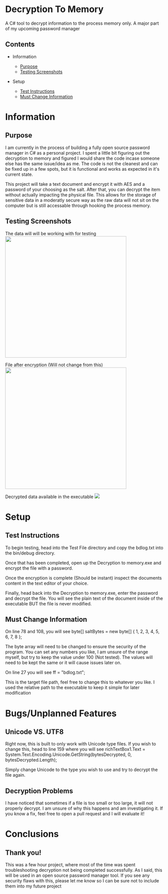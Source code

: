 # Decryption To Memory
A C# tool to decrypt information to the process memory only. A major part of my upcoming password manager

## Contents
- Information
    * [Purpose](#purpose)
    * [Testing Screenshots](#testing-screenshots)

- Setup
    * [Test Instructions](#test-instructions)
    * [Must Change Information](#must-change-information)
    
# Information

## Purpose

I am currently in the process of building a fully open source password manager in C# as a personal project. I spent a little bit figuring out the decryption to memory and figured I would share the code incase someone else has the same issue/idea as me. The code is not the cleanest and can be fixed up in a few spots, but it is functional and works as expected in it's current state.

This project will take a text document and encrypt it with AES and a password of your choosing as the salt. After that, you can decrypt the item without actually impacting the physical file. This allows for the storage of sensitive data in a moderatly secure way as the raw data will not sit on the computer but is still accessable through hooking the process memory.

## Testing Screenshots

The data will will be working with for testing
<img src="https://i.imgur.com/GcLpZXP.png" height="386">

File after encryption (Will not change from this)
<img src="https://i.imgur.com/1zfcGYN.png" height="386">

Decrypted data available in the executable
<img src="https://i.imgur.com/66Cmjmp.png">

# Setup

## Test Instructions
To begin testing, head into the Test File directory and copy the bdlog.txt into the bin/debug directory.

Once that has been completed, open up the Decryption to memory.exe and encrypt the file with a password.

Once the encryption is complete (Should be instant) inspect the documents content in the text editor of your choice.

Finally, head back into the Decryption to memory.exe, enter the password and decrypt the file. You will see the plain text of the document inside of the executable BUT the file is never modified.

## Must Change Information

On line 78 and 108, you will see byte[] saltBytes = new byte[] { 1, 2, 3, 4, 5, 6, 7, 8 };

The byte array will need to be changed to ensure the security of the program. You can set any numbers you like, I am unsure of the range myself, but try to keep the value under 100 (Not tested). The values will need to be kept the same or it will cause issues later on.

On line 27 you will see ff = "bdlog.txt";

This is the target file path, feel free to change this to whatever you like. I used the relative path to the executable to keep it simple for later modification

# Bugs/Unplanned Features

## Unicode VS. UTF8

Right now, this is built to only work with Unicode type files. If you wish to change this, head to line 159 where you will see richTextBox1.Text = System.Text.Encoding.Unicode.GetString(bytesDecrypted, 0, bytesDecrypted.Length);

Simply change Unicode to the type you wish to use and try to decrypt the file again.

## Decryption Problems

I have noticed that sometimes if a file is too small or too large, it will not properly decrypt. I am unsure of why this happens and am investigating it. If you know a fix, feel free to open a pull request and I will evaluate it!

# Conclusions

## Thank you!

This was a few hour project, where most of the time was spent troubleshooting decryption not being completed successfully. As I said, this will be used in an open source password manager tool. If you see any security flaws with this, please let me know so I can be sure not to include them into my future project
